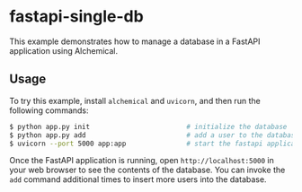 # fastapi-single-db

This example demonstrates how to manage a database in a FastAPI application
using Alchemical.

## Usage

To try this example, install `alchemical` and `uvicorn`, and then run the
following commands:

```bash
$ python app.py init                        # initialize the database
$ python app.py add                         # add a user to the database
$ uvicorn --port 5000 app:app               # start the fastapi application
```

Once the FastAPI application is running, open `http://localhost:5000` in your
web browser to see the contents of the database. You can invoke the `add`
command additional times to insert more users into the database.
